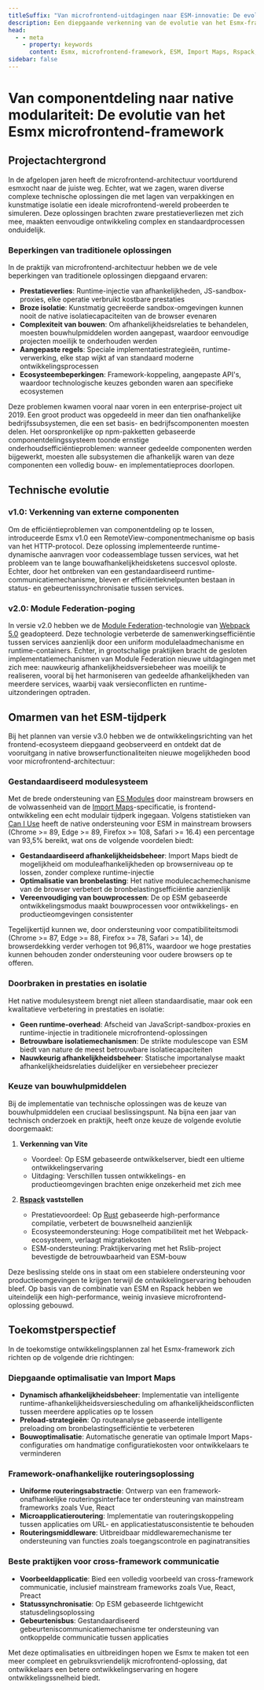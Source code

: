 ```yaml
---
titleSuffix: "Van microfrontend-uitdagingen naar ESM-innovatie: De evolutie van het Esmx-framework"
description: Een diepgaande verkenning van de evolutie van het Esmx-framework, van de beperkingen van traditionele microfrontend-architecturen naar innovatieve doorbraken gebaseerd op ESM. Deel technische praktijkervaringen op het gebied van prestatieoptimalisatie, afhankelijkheidsbeheer en keuze van bouwhulpmiddelen.
head:
  - - meta
    - property: keywords
      content: Esmx, microfrontend-framework, ESM, Import Maps, Rspack, Module Federation, afhankelijkheidsbeheer, prestatieoptimalisatie, technische evolutie, server-side rendering
sidebar: false
---
```


# Van componentdeling naar native modulariteit: De evolutie van het Esmx microfrontend-framework

## Projectachtergrond

In de afgelopen jaren heeft de microfrontend-architectuur voortdurend esmxocht naar de juiste weg. Echter, wat we zagen, waren diverse complexe technische oplossingen die met lagen van verpakkingen en kunstmatige isolatie een ideale microfrontend-wereld probeerden te simuleren. Deze oplossingen brachten zware prestatieverliezen met zich mee, maakten eenvoudige ontwikkeling complex en standaardprocessen onduidelijk.

### Beperkingen van traditionele oplossingen

In de praktijk van microfrontend-architectuur hebben we de vele beperkingen van traditionele oplossingen diepgaand ervaren:

- **Prestatieverlies**: Runtime-injectie van afhankelijkheden, JS-sandbox-proxies, elke operatie verbruikt kostbare prestaties
- **Broze isolatie**: Kunstmatig gecreëerde sandbox-omgevingen kunnen nooit de native isolatiecapaciteiten van de browser evenaren
- **Complexiteit van bouwen**: Om afhankelijkheidsrelaties te behandelen, moesten bouwhulpmiddelen worden aangepast, waardoor eenvoudige projecten moeilijk te onderhouden werden
- **Aangepaste regels**: Speciale implementatiestrategieën, runtime-verwerking, elke stap wijkt af van standaard moderne ontwikkelingsprocessen
- **Ecosysteembeperkingen**: Framework-koppeling, aangepaste API's, waardoor technologische keuzes gebonden waren aan specifieke ecosystemen

Deze problemen kwamen vooral naar voren in een enterprise-project uit 2019. Een groot product was opgedeeld in meer dan tien onafhankelijke bedrijfssubsystemen, die een set basis- en bedrijfscomponenten moesten delen. Het oorspronkelijke op npm-pakketten gebaseerde componentdelingssysteem toonde ernstige onderhoudsefficiëntieproblemen: wanneer gedeelde componenten werden bijgewerkt, moesten alle subsystemen die afhankelijk waren van deze componenten een volledig bouw- en implementatieproces doorlopen.

## Technische evolutie

### v1.0: Verkenning van externe componenten

Om de efficiëntieproblemen van componentdeling op te lossen, introduceerde Esmx v1.0 een RemoteView-componentmechanisme op basis van het HTTP-protocol. Deze oplossing implementeerde runtime-dynamische aanvragen voor codeassemblage tussen services, wat het probleem van te lange bouwafhankelijkheidsketens succesvol oploste. Echter, door het ontbreken van een gestandaardiseerd runtime-communicatiemechanisme, bleven er efficiëntieknelpunten bestaan in status- en gebeurtenissynchronisatie tussen services.

### v2.0: Module Federation-poging

In versie v2.0 hebben we de [Module Federation](https://webpack.js.org/concepts/module-federation/)-technologie van [Webpack 5.0](https://webpack.js.org/) geadopteerd. Deze technologie verbeterde de samenwerkingsefficiëntie tussen services aanzienlijk door een uniform modulelaadmechanisme en runtime-containers. Echter, in grootschalige praktijken bracht de gesloten implementatiemechanismen van Module Federation nieuwe uitdagingen met zich mee: nauwkeurig afhankelijkheidsversiebeheer was moeilijk te realiseren, vooral bij het harmoniseren van gedeelde afhankelijkheden van meerdere services, waarbij vaak versieconflicten en runtime-uitzonderingen optraden.

## Omarmen van het ESM-tijdperk

Bij het plannen van versie v3.0 hebben we de ontwikkelingsrichting van het frontend-ecosysteem diepgaand geobserveerd en ontdekt dat de vooruitgang in native browserfunctionaliteiten nieuwe mogelijkheden bood voor microfrontend-architectuur:

### Gestandaardiseerd modulesysteem

Met de brede ondersteuning van [ES Modules](https://developer.mozilla.org/en-US/docs/Web/JavaScript/Guide/Modules) door mainstream browsers en de volwassenheid van de [Import Maps](https://github.com/WICG/import-maps)-specificatie, is frontend-ontwikkeling een echt modulair tijdperk ingegaan. Volgens statistieken van [Can I Use](https://caniuse.com/?search=importmap) heeft de native ondersteuning voor ESM in mainstream browsers (Chrome >= 89, Edge >= 89, Firefox >= 108, Safari >= 16.4) een percentage van 93,5% bereikt, wat ons de volgende voordelen biedt:

- **Gestandaardiseerd afhankelijkheidsbeheer**: Import Maps biedt de mogelijkheid om moduleafhankelijkheden op browserniveau op te lossen, zonder complexe runtime-injectie
- **Optimalisatie van bronbelasting**: Het native modulecachemechanisme van de browser verbetert de bronbelastingsefficiëntie aanzienlijk
- **Vereenvoudiging van bouwprocessen**: De op ESM gebaseerde ontwikkelingsmodus maakt bouwprocessen voor ontwikkelings- en productieomgevingen consistenter

Tegelijkertijd kunnen we, door ondersteuning voor compatibiliteitsmodi (Chrome >= 87, Edge >= 88, Firefox >= 78, Safari >= 14), de browserdekking verder verhogen tot 96,81%, waardoor we hoge prestaties kunnen behouden zonder ondersteuning voor oudere browsers op te offeren.

### Doorbraken in prestaties en isolatie

Het native modulesysteem brengt niet alleen standaardisatie, maar ook een kwalitatieve verbetering in prestaties en isolatie:

- **Geen runtime-overhead**: Afscheid van JavaScript-sandbox-proxies en runtime-injectie in traditionele microfrontend-oplossingen
- **Betrouwbare isolatiemechanismen**: De strikte modulescope van ESM biedt van nature de meest betrouwbare isolatiecapaciteiten
- **Nauwkeurig afhankelijkheidsbeheer**: Statische importanalyse maakt afhankelijkheidsrelaties duidelijker en versiebeheer preciezer

### Keuze van bouwhulpmiddelen

Bij de implementatie van technische oplossingen was de keuze van bouwhulpmiddelen een cruciaal beslissingspunt. Na bijna een jaar van technisch onderzoek en praktijk, heeft onze keuze de volgende evolutie doorgemaakt:

1. **Verkenning van Vite**
   - Voordeel: Op ESM gebaseerde ontwikkelserver, biedt een ultieme ontwikkelingservaring
   - Uitdaging: Verschillen tussen ontwikkelings- en productieomgevingen brachten enige onzekerheid met zich mee

2. **[Rspack](https://www.rspack.dev/) vaststellen**
   - Prestatievoordeel: Op [Rust](https://www.rust-lang.org/) gebaseerde high-performance compilatie, verbetert de bouwsnelheid aanzienlijk
   - Ecosysteemondersteuning: Hoge compatibiliteit met het Webpack-ecosysteem, verlaagt migratiekosten
   - ESM-ondersteuning: Praktijkervaring met het Rslib-project bevestigde de betrouwbaarheid van ESM-bouw

Deze beslissing stelde ons in staat om een stabielere ondersteuning voor productieomgevingen te krijgen terwijl de ontwikkelingservaring behouden bleef. Op basis van de combinatie van ESM en Rspack hebben we uiteindelijk een high-performance, weinig invasieve microfrontend-oplossing gebouwd.

## Toekomstperspectief

In de toekomstige ontwikkelingsplannen zal het Esmx-framework zich richten op de volgende drie richtingen:

### Diepgaande optimalisatie van Import Maps

- **Dynamisch afhankelijkheidsbeheer**: Implementatie van intelligente runtime-afhankelijkheidsversiescheduling om afhankelijkheidsconflicten tussen meerdere applicaties op te lossen
- **Preload-strategieën**: Op routeanalyse gebaseerde intelligente preloading om bronbelastingsefficiëntie te verbeteren
- **Bouwoptimalisatie**: Automatische generatie van optimale Import Maps-configuraties om handmatige configuratiekosten voor ontwikkelaars te verminderen

### Framework-onafhankelijke routeringsoplossing

- **Uniforme routeringsabstractie**: Ontwerp van een framework-onafhankelijke routeringsinterface ter ondersteuning van mainstream frameworks zoals Vue, React
- **Microapplicatieroutering**: Implementatie van routeringskoppeling tussen applicaties om URL- en applicatiestatusconsistentie te behouden
- **Routeringsmiddleware**: Uitbreidbaar middlewaremechanisme ter ondersteuning van functies zoals toegangscontrole en paginatransities

### Beste praktijken voor cross-framework communicatie

- **Voorbeeldapplicatie**: Bied een volledig voorbeeld van cross-framework communicatie, inclusief mainstream frameworks zoals Vue, React, Preact
- **Statussynchronisatie**: Op ESM gebaseerde lichtgewicht statusdelingsoplossing
- **Gebeurtenisbus**: Gestandaardiseerd gebeurteniscommunicatiemechanisme ter ondersteuning van ontkoppelde communicatie tussen applicaties

Met deze optimalisaties en uitbreidingen hopen we Esmx te maken tot een meer compleet en gebruiksvriendelijk microfrontend-oplossing, dat ontwikkelaars een betere ontwikkelingservaring en hogere ontwikkelingssnelheid biedt.